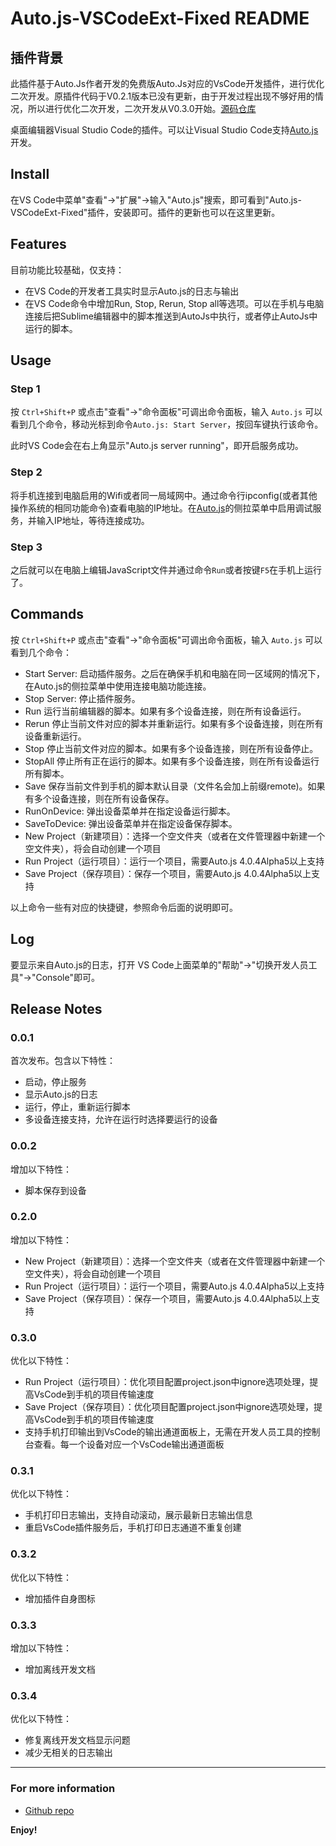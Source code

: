 # Auto.js-VSCodeExt-Fixed README

## 插件背景
此插件基于Auto.Js作者开发的免费版Auto.Js对应的VsCode开发插件，进行优化二次开发。原插件代码于V0.2.1版本已没有更新，由于开发过程出现不够好用的情况，所以进行优化二次开发，二次开发从V0.3.0开始。[源码仓库](https://github.com/710850609/Auto.js-VSCode-Extension.git)

桌面编辑器Visual Studio Code的插件。可以让Visual Studio Code支持[Auto.js](https://github.com/hyb1996/NoRootScriptDroid)开发。

## Install

在VS Code中菜单"查看"->"扩展"->输入"Auto.js"搜索，即可看到"Auto.js-VSCodeExt-Fixed"插件，安装即可。插件的更新也可以在这里更新。

## Features

目前功能比较基础，仅支持：

* 在VS Code的开发者工具实时显示Auto.js的日志与输出
* 在VS Code命令中增加Run, Stop, Rerun, Stop all等选项。可以在手机与电脑连接后把Sublime编辑器中的脚本推送到AutoJs中执行，或者停止AutoJs中运行的脚本。

## Usage

### Step 1
按 `Ctrl+Shift+P` 或点击"查看"->"命令面板"可调出命令面板，输入 `Auto.js` 可以看到几个命令，移动光标到命令`Auto.js: Start Server`，按回车键执行该命令。

此时VS Code会在右上角显示"Auto.js server running"，即开启服务成功。

### Step 2
将手机连接到电脑启用的Wifi或者同一局域网中。通过命令行ipconfig(或者其他操作系统的相同功能命令)查看电脑的IP地址。在[Auto.js](https://github.com/hyb1996/Auto.js)的侧拉菜单中启用调试服务，并输入IP地址，等待连接成功。

### Step 3
之后就可以在电脑上编辑JavaScript文件并通过命令`Run`或者按键`F5`在手机上运行了。

## Commands

按 `Ctrl+Shift+P` 或点击"查看"->"命令面板"可调出命令面板，输入 `Auto.js` 可以看到几个命令：
* Start Server: 启动插件服务。之后在确保手机和电脑在同一区域网的情况下，在Auto.js的侧拉菜单中使用连接电脑功能连接。
* Stop Server: 停止插件服务。
* Run 运行当前编辑器的脚本。如果有多个设备连接，则在所有设备运行。
* Rerun 停止当前文件对应的脚本并重新运行。如果有多个设备连接，则在所有设备重新运行。
* Stop 停止当前文件对应的脚本。如果有多个设备连接，则在所有设备停止。
* StopAll 停止所有正在运行的脚本。如果有多个设备连接，则在所有设备运行所有脚本。
* Save 保存当前文件到手机的脚本默认目录（文件名会加上前缀remote)。如果有多个设备连接，则在所有设备保存。
* RunOnDevice: 弹出设备菜单并在指定设备运行脚本。
* SaveToDevice: 弹出设备菜单并在指定设备保存脚本。
* New Project（新建项目）：选择一个空文件夹（或者在文件管理器中新建一个空文件夹），将会自动创建一个项目
* Run Project（运行项目）：运行一个项目，需要Auto.js 4.0.4Alpha5以上支持
* Save Project（保存项目）：保存一个项目，需要Auto.js 4.0.4Alpha5以上支持

以上命令一些有对应的快捷键，参照命令后面的说明即可。

## Log

要显示来自Auto.js的日志，打开 VS Code上面菜单的"帮助"->"切换开发人员工具"->"Console"即可。

## Release Notes

### 0.0.1

首次发布。包含以下特性：
* 启动，停止服务
* 显示Auto.js的日志
* 运行，停止，重新运行脚本
* 多设备连接支持，允许在运行时选择要运行的设备

### 0.0.2
增加以下特性：
* 脚本保存到设备

### 0.2.0 
增加以下特性：
* New Project（新建项目）：选择一个空文件夹（或者在文件管理器中新建一个空文件夹），将会自动创建一个项目
* Run Project（运行项目）：运行一个项目，需要Auto.js 4.0.4Alpha5以上支持
* Save Project（保存项目）：保存一个项目，需要Auto.js 4.0.4Alpha5以上支持

### 0.3.0 
优化以下特性：
* Run Project（运行项目）：优化项目配置project.json中ignore选项处理，提高VsCode到手机的项目传输速度
* Save Project（保存项目）：优化项目配置project.json中ignore选项处理，提高VsCode到手机的项目传输速度
* 支持手机打印输出到VsCode的输出通道面板上，无需在开发人员工具的控制台查看。每一个设备对应一个VsCode输出通道面板

### 0.3.1
优化以下特性：
* 手机打印日志输出，支持自动滚动，展示最新日志输出信息
* 重启VsCode插件服务后，手机打印日志通道不重复创建

### 0.3.2
优化以下特性：
* 增加插件自身图标

### 0.3.3
增加以下特性：
* 增加离线开发文档

### 0.3.4
优化以下特性：
* 修复离线开发文档显示问题
* 减少无相关的日志输出

-----------------------------------------------------------------------------------------------------------

### For more information

* [Github repo](https://github.com/hyb1996/Auto.js-VSCode-Extension)

**Enjoy!**